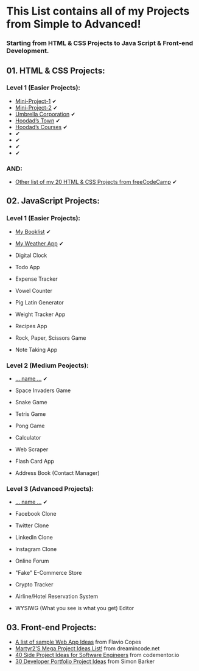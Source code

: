 # This List contains all of my Projects from Simple to Advanced!
### Starting from HTML & CSS Projects to Java Script & Front-end Development.

## 01. HTML & CSS Projects:
### Level 1 (Easier Projects):

- [Mini-Project-1](https://github.com/hoodaddeveloper/Mini-Project-1) ✔
- [Mini-Project-2](https://github.com/hoodaddeveloper/Mini-Project-2) ✔
- [Umbrella Corporation](https://github.com/hoodaddeveloper/Umbrella-Corporation) ✔
- [Hoodad’s Town](https://github.com/hoodaddeveloper/Hoodads-Town) ✔
- [Hoodad’s Courses](https://github.com/hoodaddeveloper/Hoodads-Courses) ✔
- []() ✔
- []() ✔
- []() ✔
- []() ✔
### AND:
- [Other list of my 20 HTML & CSS Projects from freeCodeCamp](https://github.com/hoodaddeveloper/freeCodeCamp-Certification-Progress) ✔

## 02. JavaScript Projects:
### Level 1 (Easier Projects):

- [My Booklist](https://github.com/hoodaddeveloper/My-Booklist) ✔
- [My Weather App](https://github.com/hoodaddeveloper/My-Weather-App) ✔

- Digital Clock
- Todo App
- Expense Tracker
- Vowel Counter
- Pig Latin Generator
- Weight Tracker App
- Recipes App
- Rock, Paper, Scissors Game
- Note Taking App

### Level 2 (Medium Peojects):

- [... name ...](https://github.com/hoodaddeveloper/.....) ✔

- Space Invaders Game
- Snake Game
- Tetris Game
- Pong Game
- Calculator
- Web Scraper
- Flash Card App
- Address Book (Contact Manager)

### Level 3 (Advanced Projects):

- [... name ...](https://github.com/hoodaddeveloper/.....) ✔

- Facebook Clone
- Twitter Clone
- LinkedIn Clone
- Instagram Clone
- Online Forum
- "Fake" E-Commerce Store
- Crypto Tracker
- Airline/Hotel Reservation System
- WYSIWG (What you see is what you get) Editor

## 03. Front-end Projects:

- [A list of sample Web App Ideas](https://flaviocopes.com/sample-app-ideas/) from Flavio Copes
- [Martyr2'S Mega Project Ideas List!](https://www.dreamincode.net/forums/topic/78802-martyr2s-mega-project-ideas-list/?utm_source=pocket_mylist) from dreamincode.net
- [40 Side Project Ideas for Software Engineers](https://www.codementor.io/@npostolovski/40-side-project-ideas-for-software-engineers-g8xckyxef?utm_source=pocket_mylist) from codementor.io
- [30 Developer Portfolio Project Ideas](https://dev.to/allthecode/30-developer-portfolio-project-ideas-3kh5?utm_source=pocket_mylist) from Simon Barker
